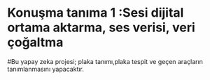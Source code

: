 # Konuşma tanıma 1 :Sesi dijital ortama aktarma, ses verisi, veri çoğaltma

#Bu yapay zeka projesi; plaka tanımı,plaka tespit ve geçen araçların tanımlanmasını yapacaktır.
